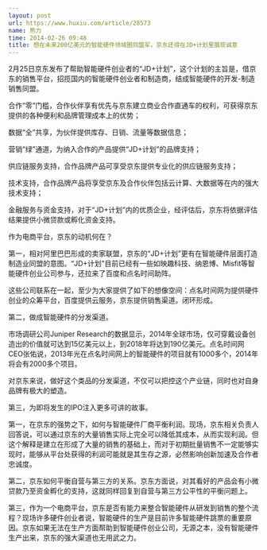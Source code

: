 ```yaml
---
layout: post
url: https://www.huxiu.com/article/28573
name: 熊力
time: 2014-02-26 09:48
title: 想在未来200亿美元的智能硬件领域圈同盟军，京东还得在JD+计划里展现诚意
---
```

2月25日京东发布了帮助智能硬件创业者的“JD+计划”，这个计划的主旨是，借京东的销售平台，招揽国内的智能硬件创业者和制造商，结成智能硬件的开发-制造销售同盟。

合作“零”门槛，合作伙伴享有优先与京东建立商业合作直通车的权利，可获得京东提供的各种便利和品牌管理成本上的优势；

数据“全”共享，为伙伴提供库存、日销、流量等数据信息；

营销“绿”通道，为纳入合作的产品提供“JD+计划”的品牌支持；

供应链服务支持，合作品牌产品可享受京东提供专业化的供应链服务支持；

技术支持，合作品牌产品将享受京东及合作伙伴包括云计算、大数据等在内的强大技术支持；

金融服务与资金支持，对于“JD+计划”内的优质企业，经评估后，京东将依据评估结果提供小微贷款或孵化资金支持。

作为电商平台，京东的动机何在？

第一，相对阿里巴巴形成的卖家联盟，京东的“JD+计划”更有在智能硬件层面打造制造业同盟的意图。“JD+计划”目前已经有一些如映趣科技、纳恩博、Misfit等智能硬件创业公司参与，还拉来了百度和点名时间助阵。

这些公司联系在一起，至少为大家提供了如下的想像空间：点名时间网为提供硬件创业的众筹平台，百度提供云服务，京东提供销售渠道。闭环形成。

第二，做成智能硬件的分发渠道。

市场调研公司Juniper Research的数据显示，2014年全球市场，仅可穿戴设备创造出的价值就可达到15亿美元以上，到2018年将达到190亿美元。点名时间网CEO张佑说，2013年光在点名时间网上的智能硬件的项目就有1000多个，2014年将会有2000多个项目。

对京东来说，做好这个类品的分发渠道，不仅可以把控这个产业链，同时也对自身品牌有极大的塑造。

第三，为即将发生的IPO注入更多可讲的故事。

第一，在京东的强势之下，如何与智能硬件厂商平衡利润。现场，京东相关负责人回答说，可以通过京东的大量销售实际上完全可以降低其成本，从而实现利润。但这个解释是建立在形成了大量的销售的基础上，而对于初期批量销售不一定能够实现时，能够从平台处获得的利润可能就是其生存之源，必然影响创新加速及合作者忠诚度。

第二，京东如何平衡自营与第三方的关系。京东方面说，对其看好的产品会有小微贷款乃至资金孵化的支持，这就同样回复到自营与第三方公平性的平衡问题上。

第三，作为一个电商平台，京东是否有能力来整合智能硬件从研发到销售的整个流程？现场许多硬件创业者说，智能硬件的生产是目前许多智能硬件跳票的重要原因。京东如果无法在生产方面帮助到智能硬件创业公司，无源之本，没有智能硬件生产出来，京东的强大渠道也无用武之力。

